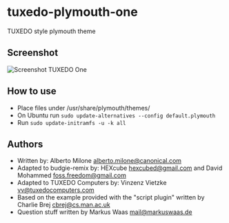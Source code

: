 # tuxedo-plymouth-one
TUXEDO style plymouth theme

## Screenshot
![Screenshot TUXEDO One](https://raw.github.com/tuxedocomputers/tuxedo-plymouth-one/raw/master/screenshot.png?raw=true "Screenshot TUXEDO One")

## How to use
* Place files under /usr/share/plymouth/themes/
* On Ubuntu run ``sudo update-alternatives --config default.plymouth``
* Run ``sudo update-initramfs -u -k all``

## Authors
* Written by: Alberto Milone <alberto.milone@canonical.com>
* Adapted to budgie-remix by: HEXcube <hexcubed@gmail.com> and David Mohammed <foss.freedom@gmail.com>
* Adapted to TUXEDO Computers by: Vinzenz Vietzke <vv@tuxedocomputers.com>
* Based on the example provided with the "script plugin" written by Charlie Brej <cbrej@cs.man.ac.uk>
* Question stuff written by Markus Waas <mail@markuswaas.de>
